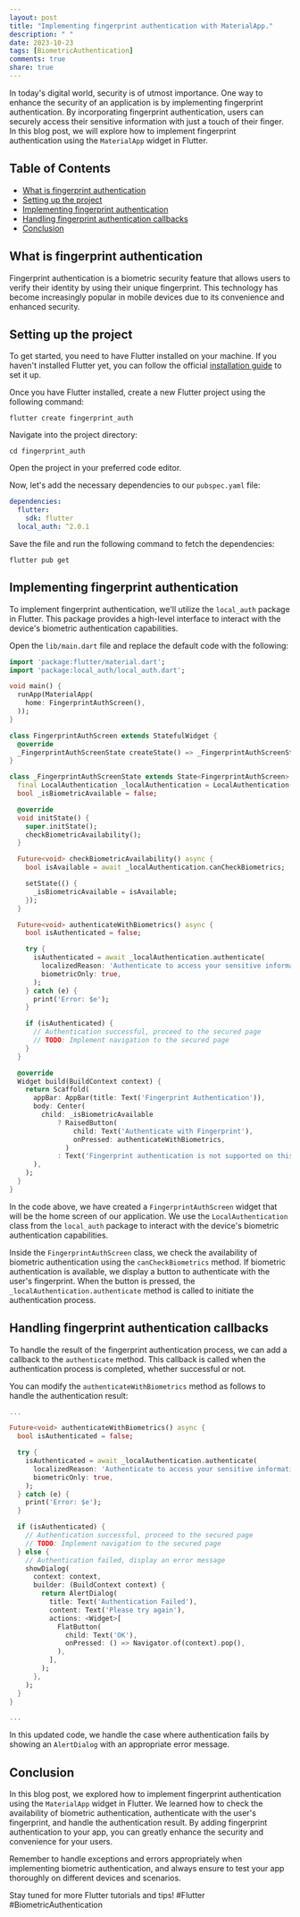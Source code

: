 ```yaml
---
layout: post
title: "Implementing fingerprint authentication with MaterialApp."
description: " "
date: 2023-10-23
tags: [BiometricAuthentication]
comments: true
share: true
---
```


In today's digital world, security is of utmost importance. One way to enhance the security of an application is by implementing fingerprint authentication. By incorporating fingerprint authentication, users can securely access their sensitive information with just a touch of their finger. In this blog post, we will explore how to implement fingerprint authentication using the `MaterialApp` widget in Flutter.

## Table of Contents
- [What is fingerprint authentication](#what-is-fingerprint-authentication)
- [Setting up the project](#setting-up-the-project)
- [Implementing fingerprint authentication](#implementing-fingerprint-authentication)
- [Handling fingerprint authentication callbacks](#handling-fingerprint-authentication-callbacks)
- [Conclusion](#conclusion)

## What is fingerprint authentication

Fingerprint authentication is a biometric security feature that allows users to verify their identity by using their unique fingerprint. This technology has become increasingly popular in mobile devices due to its convenience and enhanced security.

## Setting up the project

To get started, you need to have Flutter installed on your machine. If you haven't installed Flutter yet, you can follow the official [installation guide](https://flutter.dev/docs/get-started/install) to set it up.

Once you have Flutter installed, create a new Flutter project using the following command:

```shell
flutter create fingerprint_auth
```

Navigate into the project directory:

```shell
cd fingerprint_auth
```

Open the project in your preferred code editor.

Now, let's add the necessary dependencies to our `pubspec.yaml` file:

```yaml
dependencies:
  flutter:
    sdk: flutter
  local_auth: ^2.0.1
```

Save the file and run the following command to fetch the dependencies:

```shell
flutter pub get
```

## Implementing fingerprint authentication

To implement fingerprint authentication, we'll utilize the `local_auth` package in Flutter. This package provides a high-level interface to interact with the device's biometric authentication capabilities.

Open the `lib/main.dart` file and replace the default code with the following:

```dart
import 'package:flutter/material.dart';
import 'package:local_auth/local_auth.dart';

void main() {
  runApp(MaterialApp(
    home: FingerprintAuthScreen(),
  ));
}

class FingerprintAuthScreen extends StatefulWidget {
  @override
  _FingerprintAuthScreenState createState() => _FingerprintAuthScreenState();
}

class _FingerprintAuthScreenState extends State<FingerprintAuthScreen> {
  final LocalAuthentication _localAuthentication = LocalAuthentication();
  bool _isBiometricAvailable = false;

  @override
  void initState() {
    super.initState();
    checkBiometricAvailability();
  }

  Future<void> checkBiometricAvailability() async {
    bool isAvailable = await _localAuthentication.canCheckBiometrics;

    setState(() {
      _isBiometricAvailable = isAvailable;
    });
  }

  Future<void> authenticateWithBiometrics() async {
    bool isAuthenticated = false;

    try {
      isAuthenticated = await _localAuthentication.authenticate(
        localizedReason: 'Authenticate to access your sensitive information',
        biometricOnly: true,
      );
    } catch (e) {
      print('Error: $e');
    }

    if (isAuthenticated) {
      // Authentication successful, proceed to the secured page
      // TODO: Implement navigation to the secured page
    }
  }

  @override
  Widget build(BuildContext context) {
    return Scaffold(
      appBar: AppBar(title: Text('Fingerprint Authentication')),
      body: Center(
        child: _isBiometricAvailable
            ? RaisedButton(
                child: Text('Authenticate with Fingerprint'),
                onPressed: authenticateWithBiometrics,
              )
            : Text('Fingerprint authentication is not supported on this device'),
      ),
    );
  }
}
```

In the code above, we have created a `FingerprintAuthScreen` widget that will be the home screen of our application. We use the `LocalAuthentication` class from the `local_auth` package to interact with the device's biometric authentication capabilities.

Inside the `FingerprintAuthScreen` class, we check the availability of biometric authentication using the `canCheckBiometrics` method. If biometric authentication is available, we display a button to authenticate with the user's fingerprint. When the button is pressed, the `_localAuthentication.authenticate` method is called to initiate the authentication process.

## Handling fingerprint authentication callbacks

To handle the result of the fingerprint authentication process, we can add a callback to the `authenticate` method. This callback is called when the authentication process is completed, whether successful or not.

You can modify the `authenticateWithBiometrics` method as follows to handle the authentication result:

```dart
...

Future<void> authenticateWithBiometrics() async {
  bool isAuthenticated = false;

  try {
    isAuthenticated = await _localAuthentication.authenticate(
      localizedReason: 'Authenticate to access your sensitive information',
      biometricOnly: true,
    );
  } catch (e) {
    print('Error: $e');
  }

  if (isAuthenticated) {
    // Authentication successful, proceed to the secured page
    // TODO: Implement navigation to the secured page
  } else {
    // Authentication failed, display an error message
    showDialog(
      context: context,
      builder: (BuildContext context) {
        return AlertDialog(
          title: Text('Authentication Failed'),
          content: Text('Please try again'),
          actions: <Widget>[
            FlatButton(
              child: Text('OK'),
              onPressed: () => Navigator.of(context).pop(),
            ),
          ],
        );
      },
    );
  }
}

...
```

In this updated code, we handle the case where authentication fails by showing an `AlertDialog` with an appropriate error message.

## Conclusion

In this blog post, we explored how to implement fingerprint authentication using the `MaterialApp` widget in Flutter. We learned how to check the availability of biometric authentication, authenticate with the user's fingerprint, and handle the authentication result. By adding fingerprint authentication to your app, you can greatly enhance the security and convenience for your users.

Remember to handle exceptions and errors appropriately when implementing biometric authentication, and always ensure to test your app thoroughly on different devices and scenarios.

Stay tuned for more Flutter tutorials and tips! #Flutter #BiometricAuthentication
